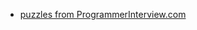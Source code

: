 - [puzzles from ProgrammerInterview.com](https://www.programmerinterview.com/index.php/puzzles/introduction/)
